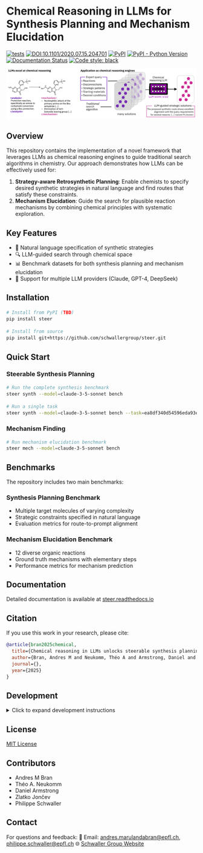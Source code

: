 # Chemical Reasoning in LLMs for Synthesis Planning and Mechanism Elucidation

[![tests](https://github.com/schwallergroup/steer/actions/workflows/tests.yml/badge.svg)](https://github.com/schwallergroup/steer)
[![DOI:10.1101/2020.07.15.204701](https://zenodo.org/badge/DOI/10.48550/arXiv.2304.05376.svg)](https://doi.org/10.48550/arXiv.2304.05376)
[![PyPI](https://img.shields.io/pypi/v/steer)](https://img.shields.io/pypi/v/steer)
[![PyPI - Python Version](https://img.shields.io/pypi/pyversions/steer)](https://img.shields.io/pypi/pyversions/steer)
[![Documentation Status](https://readthedocs.org/projects/steer/badge/?version=latest)](https://steer.readthedocs.io/en/latest/?badge=latest)
[![Code style: black](https://img.shields.io/badge/code%20style-black-000000.svg)](https://github.com/psf/black)

<p align="center">
  <img src="./assets/overview.png" alt="Overview of LLMs as chemical reasoning engines" width="800"/>
</p>


## Overview

This repository contains the implementation of a novel framework that leverages LLMs as chemical reasoning engines to guide traditional search algorithms in chemistry. Our approach demonstrates how LLMs can be effectively used for:

1. **Strategy-aware Retrosynthetic Planning**: Enable chemists to specify desired synthetic strategies in natural language and find routes that satisfy these constraints.
2. **Mechanism Elucidation**: Guide the search for plausible reaction mechanisms by combining chemical principles with systematic exploration.

## Key Features

- 🧪 Natural language specification of synthetic strategies
- 🔍 LLM-guided search through chemical space
- 📊 Benchmark datasets for both synthesis planning and mechanism elucidation
- 🤖 Support for multiple LLM providers (Claude, GPT-4, DeepSeek)

## Installation

```bash
# Install from PyPI (TBD)
pip install steer

# Install from source
pip install git+https://github.com/schwallergroup/steer.git
```

## Quick Start

### Steerable Synthesis Planning

```bash
# Run the complete synthesis benchmark
steer synth --model=claude-3-5-sonnet bench

# Run a single task
steer synth --model=claude-3-5-sonnet bench --task=ea8df340d54596eda93e23f04dff3a9b
```

### Mechanism Finding

```bash
# Run mechanism elucidation benchmark
steer mech --model=claude-3-5-sonnet bench
```

## Benchmarks

The repository includes two main benchmarks:

### Synthesis Planning Benchmark
- Multiple target molecules of varying complexity
- Strategic constraints specified in natural language
- Evaluation metrics for route-to-prompt alignment

### Mechanism Elucidation Benchmark
- 12 diverse organic reactions
- Ground truth mechanisms with elementary steps
- Performance metrics for mechanism prediction

## Documentation

Detailed documentation is available at [steer.readthedocs.io](https://steer.readthedocs.io/)

## Citation

If you use this work in your research, please cite:

```bibtex
@article{bran2025chemical,
  title={Chemical reasoning in LLMs unlocks steerable synthesis planning and reaction mechanism elucidation},
  author={Bran, Andres M and Neukomm, Théo A and Armstrong, Daniel and Jončev, Zlatko and Schwaller, Philippe},
  journal={},
  year={2025}
}
```

## Development

<details>
<summary>Click to expand development instructions</summary>

### Setup Development Environment

```bash
git clone https://github.com/schwallergroup/steer.git
cd steer
pip install -e .
```

### Running Tests

```bash
pip install tox
tox
```

### Building Documentation

```bash
tox -e docs
```

### Making a Release

```bash
tox -e finish
```

</details>

## License

[MIT License](LICENSE)

## Contributors

- Andres M Bran
- Théo A. Neukomm
- Daniel Armstrong
- Zlatko Jončev
- Philippe Schwaller

## Contact

For questions and feedback:
📧 Email: andres.marulandabran@epfl.ch, philippe.schwaller@epfl.ch
🌐 [Schwaller Group Website](https://schwallergroup.github.io)
